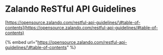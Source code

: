 # Zalando ReSTful API Guidelines

[https://opensource.zalando.com/restful-api-guidelines/\#table-of-contents](https://opensource.zalando.com/restful-api-guidelines/#table-of-contents)

{% embed url="https://opensource.zalando.com/restful-api-guidelines/\#table-of-contents" %}

